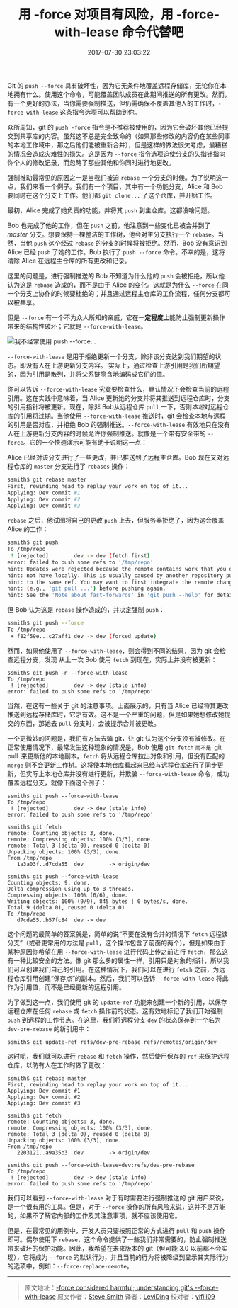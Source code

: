﻿---
title: 用 -force 对项目有风险，用 -force-with-lease 命令代替吧
tags: [Git, GitHub, 译文]
categories: [译文]
date: 2017-07-30 23:03:22
---

Git 的 `push --force` 具有破坏性，因为它无条件地覆盖远程存储库，无论你在本地拥有什么。使用这个命令，可能覆盖团队成员在此期间推送的所有更改。然而，有一个更好的办法，当你需要强制推送，但仍需确保不覆盖其他人的工作时，`-force-with-lease` 这条指令选项可以帮助到你。

众所周知，git 的 `push -force` 指令是不推荐被使用的，因为它会破坏其他已经提交到共享库的内容。虽然这不总是完全致命的（如果那些修改的内容仍在某些同事的本地工作域中，那之后他们能被重新合并），但是这样的做法很欠考虑，最糟糕的情况会造成灾难性的损失。这是因为 `--force` 指令选项迫使分支的头指针指向你个人的修改记录，而忽略了那些其他和你同时进行地更改。

<!-- more -->

强制推动最常见的原因之一是当我们被迫 `rebase` 一个分支的时候。为了说明这一点，我们来看一个例子。我们有一个项目，其中有一个功能分支，Alice 和 Bob 要同时在这个分支上工作。他们都 `git clone...` 了这个仓库，并开始工作。

最初，Alice 完成了她负责的功能，并将其 `push` 到主仓库。这都没啥问题。

Bob 也完成了他的工作，但在 `push` 之前，他注意到一些变化已被合并到了 *master* 分支。想要保持一棵整洁的工作树，他会对主分支执行一个 `rebase`。当然，当他 `push` 这个经过 `rebase` 的分支的时候将被拒绝。然而，Bob 没有意识到 Alice 已经 `push` 了她的工作。Bob 执行了 `push --force` 命令。不幸的是，这将清除 Alice 在远程主仓库的所有更改和记录。

这里的问题是，进行强制推送的 Bob 不知道为什么他的 `push` 会被拒绝，所以他认为这是 `rebase` 造成的，而不是由于 Alice 的变化。这就是为什么 `--force` 在同一个分支上协作的时候要杜绝的；并且通过远程主仓库的工作流程，任何分支都可以被共享。

但是 `--force` 有一个不为众人所知的亲戚，它在**一定程度上**能防止强制更新操作带来的结构性破坏；它就是 `--force-with-lease`。

![我不经常使用 push --force...](https://developer.atlassian.com/blog/2015/04/force-with-lease/force-with-lease.jpg)

`--force-with-lease` 是用于拒绝更新一个分支，除非该分支达到我们期望的状态。即没有人在上游更新分支内容。 实际上，通过检查上游引用是我们所期望的，因为引用是散列，并将父系链隐含地编码成它们的值。

你可以告诉 `--force-with-lease` 究竟要检查什么，默认情况下会检查当前的远程引用。这在实践中意味着，当 Alice 更新她的分支并将其推送到远程仓库时，分支的引用指针将被更新。现在，除非 Bob从远程仓库 `pull` 一下，否则*本地*对远程仓库的引用将过期。当他使用 `--force-with-lease` 推送时，git 会检查本地与远程的引用是否对应，并拒绝 Bob 的强制推送。`--force-with-lease` 有效地只在没有人在上游更新分支内容的时候允许你强制推送。就像是一个带有安全带的 `--force`。它的一个快速演示可能有助于说明这一点：

Alice 已经对该分支进行了一些更改，并已推送到了远程主仓库。Bob 现在又对远程仓库的 `master` 分支进行了 `rebases` 操作：

```bash
ssmith$ git rebase master
First, rewinding head to replay your work on top of it...
Applying: Dev commit #1
Applying: Dev commit #2
Applying: Dev commit #3
```

`rebase` 之后，他试图将自己的更改 `push` 上去，但服务器拒绝了，因为这会覆盖 Alice 的工作：

```bash
ssmith$ git push
To /tmp/repo
 ! [rejected]        dev -> dev (fetch first)
error: failed to push some refs to '/tmp/repo'
hint: Updates were rejected because the remote contains work that you do
hint: not have locally. This is usually caused by another repository pushing
hint: to the same ref. You may want to first integrate the remote changes
hint: (e.g., 'git pull ...') before pushing again.
hint: See the 'Note about fast-forwards' in 'git push --help' for details.
```

但 Bob 认为这是 `rebase` 操作造成的，并决定强制 `push`：

```bash
ssmith$ git push --force
To /tmp/repo
 + f82f59e...c27aff1 dev -> dev (forced update)
```

然而，如果他使用了 `--force-with-lease`，则会得到不同的结果，因为 git 会检查远程分支，发现 从上一次 Bob 使用 `fetch` 到现在，实际上并没有被更新：

```
ssmith$ git push -n --force-with-lease
To /tmp/repo
 ! [rejected]        dev -> dev (stale info)
error: failed to push some refs to '/tmp/repo'
```

当然，在这有一些关于 git 的注意事项。上面展示的，只有当 Alice 已经将其更改推送到远程存储库时，它才有效。这不是一个严重的问题，但是如果她想修改她提交的东西，那她去 `pull` 分支时，会被提示合并被更改。

一个更微妙的问题是，我们有方法去骗 git，让 git 认为这个分支没有被修改。在正常使用情况下，最常发生这种现象的情况是，Bob 使用 `git fetch` `而不是 `git pull` `来更新他的本地副本。`fetch` 将从远程仓库拉出对象和引用，但没有匹配的 `merge` 则不会更新工作树。这将使本地仓库看起来已经与远程仓库进行了同步更新，但实际上本地仓库并没有进行更新，并欺骗 `--force-with-lease` 命令，成功覆盖远程分支，就像下面这个例子：

```
ssmith$ git push --force-with-lease
To /tmp/repo
 ! [rejected]        dev -> dev (stale info)
error: failed to push some refs to '/tmp/repo'

ssmith$ git fetch
remote: Counting objects: 3, done.
remote: Compressing objects: 100% (3/3), done.
remote: Total 3 (delta 0), reused 0 (delta 0)
Unpacking objects: 100% (3/3), done.
From /tmp/repo
   1a3a03f..d7cda55  dev        -> origin/dev

ssmith$ git push --force-with-lease
Counting objects: 9, done.
Delta compression using up to 8 threads.
Compressing objects: 100% (6/6), done.
Writing objects: 100% (9/9), 845 bytes | 0 bytes/s, done.
Total 9 (delta 0), reused 0 (delta 0)
To /tmp/repo
   d7cda55..b57fc84  dev -> dev
```

这个问题的最简单的答案就是，简单的说“不要在没有合并的情况下 `fetch` 远程该分支”（或者更常用的方法是 `pull`，这个操作包含了前面的两个），但是如果由于某种原因你希望在用 `--force-with-lease` 进行代码上传之前进行 `fetch`，那么这有一种比较安全的方法。像 git 那么多的属性一样，引用只是对象的指针，所以我们可以创建我们自己的引用。在这种情况下，我们可以在进行 `fetch` 之前，为远程仓库引用创建“保存点”的副本。然后，我们可以告诉 `--force-with-lease` 将此作为引用值，而不是已经更新的远程引用。

为了做到这一点，我们使用 git 的 `update-ref` 功能来创建一个新的引用，以保存远程仓库在任何 `rebase` 或 `fetch` 操作前的状态。这有效地标记了我们开始强制 `push` 到远程的工作节点。在这里，我们将远程分支 `dev` 的状态保存到一个名为 `dev-pre-rebase` 的新引用中：

```
ssmith$ git update-ref refs/dev-pre-rebase refs/remotes/origin/dev
```

这时呢，我们就可以进行 `rebase` 和 `fetch` 操作，然后使用保存的 `ref` 来保护远程仓库，以防有人在工作时做了更改：

```
ssmith$ git rebase master
First, rewinding head to replay your work on top of it...
Applying: Dev commit #1
Applying: Dev commit #2
Applying: Dev commit #3

ssmith$ git fetch
remote: Counting objects: 3, done.
remote: Compressing objects: 100% (3/3), done.
remote: Total 3 (delta 0), reused 0 (delta 0)
Unpacking objects: 100% (3/3), done.
From /tmp/repo
   2203121..a9a35b3  dev        -> origin/dev

ssmith$ git push --force-with-lease=dev:refs/dev-pre-rebase
To /tmp/repo
 ! [rejected]        dev -> dev (stale info)
error: failed to push some refs to '/tmp/repo'
```

我们可以看到 `--force-with-lease` 对于有时需要进行强制推送的 git 用户来说，是一个很有用的工具。但是，对于 `--force` 操作的所有风险来说，这并不是万能的，如果不了解它内部的工作及其注意事项，就不应该使用它。

但是，在最常见的用例中，开发人员只要按照正常的方式进行 `pull` 和 `push` 操作即可。偶尔使用下 `rebase`，这个命令提供了一些我们非常需要的，防止强制推送带来破坏的保护功能。因此，我希望在未来版本的 git（但可能 3.0 以前都不会实现），它将成为 `--force` 的默认行为，并且当前的行为将被降级到显示其实际行为的选项中，例如：`--force-replace-remote`。

---

> 原文地址：[-force considered harmful; understanding git's --force-with-lease](https://developer.atlassian.com/blog/2015/04/force-with-lease/)
> 原文作者：[Steve Smith](https://legacy-developer.atlassian.com/blog/authors/ssmith/)
> 译者：[LeviDing](https://github.com/leviding)
> 校对者：[yifili09](https://github.com/yifili09)
